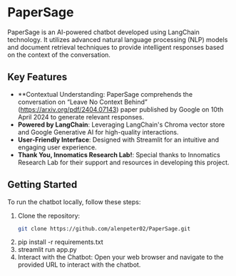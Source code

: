 # PaperSage

PaperSage is an AI-powered chatbot developed using LangChain technology. It utilizes advanced natural language processing (NLP) models and document retrieval techniques to provide intelligent responses based on the context of the conversation.

## Key Features
- **Contextual Understanding: PaperSage comprehends the conversation on “Leave No Context Behind” (https://arxiv.org/pdf/2404.07143) paper published by Google on 10th April 2024 to generate relevant responses.
- **Powered by LangChain**: Leveraging LangChain's Chroma vector store and Google Generative AI for high-quality interactions.
- **User-Friendly Interface**: Designed with Streamlit for an intuitive and engaging user experience.
- **Thank You, Innomatics Research Lab!**: Special thanks to Innomatics Research Lab for their support and resources in developing this project.

## Getting Started
To run the chatbot locally, follow these steps:

1. Clone the repository:
   ```sh
   git clone https://github.com/alenpeter02/PaperSage.git
2. pip install -r requirements.txt
3. streamlit run app.py
4. Interact with the Chatbot:
  Open your web browser and navigate to the provided URL to interact with the chatbot.

